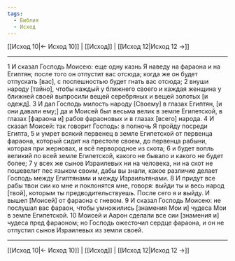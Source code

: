 ```yaml
---
tags:
  - Библия
  - Исход
---
```

[[Исход 10|← Исход 10]] | [[Исход]] | [[Исход 12|Исход 12 →]]

---
1 И сказал Господь Моисею: еще одну казнь Я наведу на фараона и на Египтян; после того он отпустит вас отсюда; когда же он будет отпускать [вас], с поспешностью будет гнать вас отсюда;
2 внуши народу [тайно], чтобы каждый у ближнего своего и каждая женщина у ближней своей выпросили вещей серебряных и вещей золотых [и одежд].
3 И дал Господь милость народу [Своему] в глазах Египтян, [и они давали ему;] да и Моисей был весьма велик в земле Египетской, в глазах [фараона и] рабов фараоновых и в глазах [всего] народа.
4 И сказал Моисей: так говорит Господь: в полночь Я пройду посреди Египта,
5 и умрет всякий первенец в земле Египетской от первенца фараона, который сидит на престоле своем, до первенца рабыни, которая при жерновах, и всё первородное из скота;
6 и будет вопль великий по всей земле Египетской, какого не бывало и какого не будет более;
7 у всех же сынов Израилевых ни на человека, ни на скот не пошевелит пес языком своим, дабы вы знали, какое различие делает Господь между Египтянами и между Израильтянами.
8 И придут все рабы твои сии ко мне и поклонятся мне, говоря: выйди ты и весь народ [твой], которым ты предводительствуешь. После сего я и выйду. И вышел [Моисей] от фараона с гневом.
9 И сказал Господь Моисею: не послушал вас фараон, чтобы умножились [знамения Мои и] чудеса Мои в земле Египетской.
10 Моисей и Аарон сделали все сии [знамения и] чудеса пред фараоном; но Господь ожесточил сердце фараона, и он не отпустил сынов Израилевых из земли своей.

---
[[Исход 10|← Исход 10]] | [[Исход]] | [[Исход 12|Исход 12 →]]
